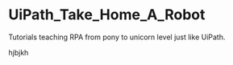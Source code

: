 # UiPath_Take_Home_A_Robot
Tutorials teaching RPA from pony to unicorn level just like UiPath.

hjbjkh
